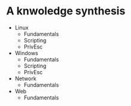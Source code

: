 # A knwoledge synthesis
- Linux
    * Fundamentals
    * Scripting
    * PrivEsc
- Windows
    * Fundamentals
    * Scripting
    * PrivEsc
- Network
    * Fundamentals
- Web
    * Fundamentals
